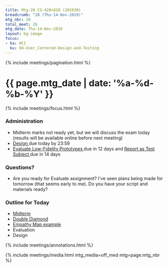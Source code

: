 ```yaml
---
title: Mtg-20 CS-428+828 (201930)
breadcrumb: "20 (Thu-14-Nov-2019)"
mtg_nbr: 20
total_meet: 26
mtg_date: Thu-14-Nov-2019
layout: bg-image
focus:
- ka: HCI
  ku: 04-User_Centered-Design-and-Testing
---
```

{% include meetings/pagination.html %}
<div class="card">
<h1 class="text-center">
  {{ page.mtg_date | date: '%a-%d-%b-%Y' }}
</h1>
<div class="card-body">

{% include meetings/focus.html %}

<h3>Administration</h3>
<ul>
  <li>
    Midterm marks not ready yet, but we will discuss the exam today (results will be available online before next meeting)
  </li>
  <li>
    <a target="_blank" {%comment%}_{%endcomment%}
    href="{{ "/teaching/CS-428+828/?asgn=P_DES" | relative_url}}">
      Design
    </a>
    due today by 23:59
  </li>
  <li>
    <a target="_blank" {%comment%}_{%endcomment%}
    href="{{ "/teaching/CS-428+828/?asgn=P_LOFI" | relative_url}}">
      Evaluate Low-Fidelity Prototypes
    </a>
    due in 12 days and
    <a target="_blank" {%comment%}_{%endcomment%}
    href="{{ "/teaching/CS-428+828/?asgn=I_RATS" | relative_url}}">
      Report as Test Subject
    </a>
    due in 14 days
  </li>
</ul>

<h3>Questions?</h3>
<ul>
  <li>
    Are you ready for Evaluate assignment? I've seen plans being made for tomorrow (that seems early to me). Do you have your script and materials ready?
  </li>
</ul>

<h3>Outline for Today</h3>
<ul>
  <li>
    <a target="_blank" {%comment%}_{%endcomment%}
    href="../exams.html">
      Midterm
    </a>
  </li>
  <li>
    <a target="_blank" {%comment%}_{%endcomment%}
    href="https://www.designcouncil.org.uk/sites/default/files/asset/document/Double%20Diamond%20Model%202019.pdf">
      Double Diamond
    </a>
  </li>
  <li>
    <a target="_blank" {%comment%}_{%endcomment%}
    href="https://media.nngroup.com/media/editor/2017/12/14/screen-shot-2017-12-14-at-55628-pm.png">
      Empathy Map example
    </a>
  </li>
  <li>
    Evaluation
  </li>
  <li>
    Design
  </li>
</ul>

{% include meetings/annotations.html %}

{% include meetings/media.html mtg_media=off_med mtg=page.mtg_nbr %}
